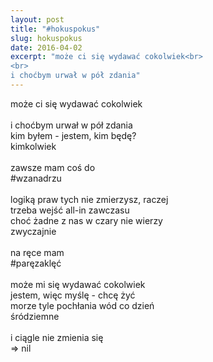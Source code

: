 ```yaml
---
layout: post
title: "#hokuspokus"
slug: hokuspokus
date: 2016-04-02
excerpt: "może ci się wydawać cokolwiek<br>
<br>
i choćbym urwał w pół zdania"
---
```

może ci się wydawać cokolwiek<br>
<br>
i choćbym urwał w pół zdania<br>
kim byłem - jestem, kim będę?<br>
kimkolwiek<br>
<br>
zawsze mam coś do<br>
#wzanadrzu<br>
<br>
logiką praw tych nie zmierzysz, raczej<br>
trzeba wejść all-in zawczasu<br>
choć żadne z nas w czary nie wierzy<br>
zwyczajnie<br>
<br>
na ręce mam<br>
#paręzaklęć<br>
<br>
może mi się wydawać cokolwiek<br>
jestem, więc myślę - chcę żyć<br>
morze tyle pochłania wód co dzień<br>
śródziemne<br>
<br>
i ciągle nie zmienia się<br>
=> nil
